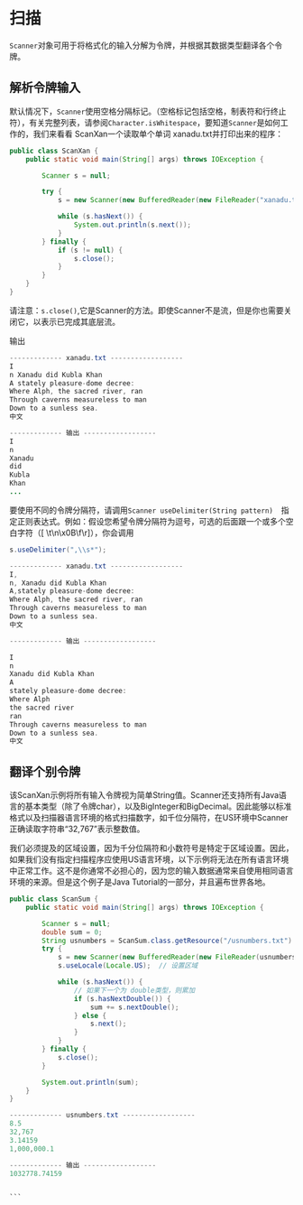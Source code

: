 # 扫描
`Scanner`对象可用于将格式化的输入分解为令牌，并根据其数据类型翻译各个令牌。

## 解析令牌输入
默认情况下，`Scanner`使用空格分隔标记。（空格标记包括空格，制表符和行终止符），有关完整列表，请参阅`Character.isWhitespace`，要知道`Scanner`是如何工作的，我们来看看 ScanXan一个读取单个单词 xanadu.txt并打印出来的程序：
```java
public class ScanXan {
    public static void main(String[] args) throws IOException {

        Scanner s = null;

        try {
            s = new Scanner(new BufferedReader(new FileReader("xanadu.txt")));

            while (s.hasNext()) {
                System.out.println(s.next());
            }
        } finally {
            if (s != null) {
                s.close();
            }
        }
    }
}
```
请注意：`s.close()`,它是Scanner的方法。即使Scanner不是流，但是你也需要关闭它，以表示已完成其底层流。

输出
```java
------------- xanadu.txt ------------------
I
n Xanadu did Kubla Khan
A stately pleasure-dome decree:
Where Alph, the sacred river, ran
Through caverns measureless to man
Down to a sunless sea.
中文

------------- 输出 ------------------
I
n
Xanadu
did
Kubla
Khan
...
```

要使用不同的令牌分隔符，请调用`Scanner useDelimiter(String pattern)  `指定正则表达式。例如：假设您希望令牌分隔符为逗号，可选的后面跟一个或多个空白字符（[ \t\n\x0B\f\r]），你会调用
```java
s.useDelimiter(",\\s*");
```

```java
------------- xanadu.txt ------------------
I,
n, Xanadu did Kubla Khan
A,stately pleasure-dome decree:
Where Alph, the sacred river, ran
Through caverns measureless to man
Down to a sunless sea.
中文

------------- 输出 ------------------

I
n
Xanadu did Kubla Khan
A
stately pleasure-dome decree:
Where Alph
the sacred river
ran
Through caverns measureless to man
Down to a sunless sea.
中文
```

## 翻译个别令牌
该ScanXan示例将所有输入令牌视为简单String值。Scanner还支持所有Java语言的基本类型（除了令牌char），以及BigInteger和BigDecimal。因此能够以标准格式以及扫描器语言环境的格式扫描数字，如千位分隔符，在US环境中Scanner正确读取字符串“32,767”表示整数值。

我们必须提及的区域设置，因为千分位隔符和小数符号是特定于区域设置。因此，如果我们没有指定扫描程序应使用US语言环境，以下示例将无法在所有语言环境中正常工作。这不是你通常不必担心的，因为您的输入数据通常来自使用相同语言环境的来源。但是这个例子是Java Tutorial的一部分，并且遍布世界各地。

```java
public class ScanSum {
    public static void main(String[] args) throws IOException {

        Scanner s = null;
        double sum = 0;
        String usnumbers = ScanSum.class.getResource("/usnumbers.txt").getFile();
        try {
            s = new Scanner(new BufferedReader(new FileReader(usnumbers)));
            s.useLocale(Locale.US);  // 设置区域

            while (s.hasNext()) {
                // 如果下一个为 double类型，则累加
                if (s.hasNextDouble()) {
                    sum += s.nextDouble();
                } else {
                    s.next();
                }
            }
        } finally {
            s.close();
        }

        System.out.println(sum);
    }
}
```

````java
------------- usnumbers.txt ------------------
8.5
32,767
3.14159
1,000,000.1

------------- 输出 ------------------
1032778.74159


```
